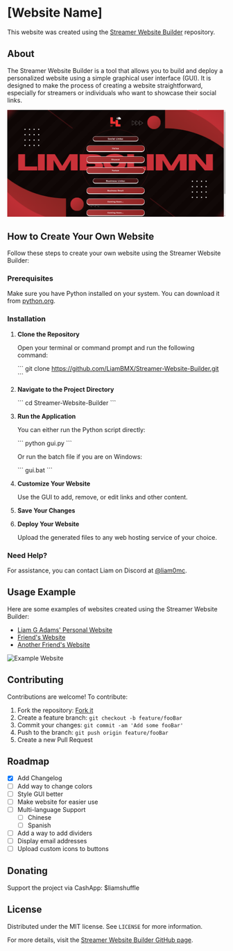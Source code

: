 # [Website Name]

This website was created using the [Streamer Website Builder](https://github.com/LiamBMX/Streamer-Website-Builder) repository. 

## About

The Streamer Website Builder is a tool that allows you to build and deploy a personalized website using a simple graphical user interface (GUI). It is designed to make the process of creating a website straightforward, especially for streamers or individuals who want to showcase their social links.

![Streamer Website Builder](header.png)

## How to Create Your Own Website

Follow these steps to create your own website using the Streamer Website Builder:

### Prerequisites

Make sure you have Python installed on your system. You can download it from [python.org](https://www.python.org/downloads/).

### Installation

1. **Clone the Repository**

   Open your terminal or command prompt and run the following command:

   \```
   git clone https://github.com/LiamBMX/Streamer-Website-Builder.git
   \```

2. **Navigate to the Project Directory**

   \```
   cd Streamer-Website-Builder
   \```

3. **Run the Application**

   You can either run the Python script directly:

   \```
   python gui.py
   \```

   Or run the batch file if you are on Windows:

   \```
   gui.bat
   \```

4. **Customize Your Website**

   Use the GUI to add, remove, or edit links and other content.

5. **Save Your Changes**

6. **Deploy Your Website**

   Upload the generated files to any web hosting service of your choice.

### Need Help?

For assistance, you can contact Liam on Discord at [@liam0mc](https://discord.gg/jvsAEa6VsA).

## Usage Example

Here are some examples of websites created using the Streamer Website Builder:

- [Liam G Adams' Personal Website](https://liamgadams.com)
- [Friend's Website](https://liambmx.github.io/LilUziTurt/)
- [Another Friend's Website](https://liambmx.github.io/Shzaltht/)

![Example Website](example.png)

## Contributing

Contributions are welcome! To contribute:

1. Fork the repository: [Fork it](https://github.com/LiamBMX/Streamer-Website-Builder/fork)
2. Create a feature branch: `git checkout -b feature/fooBar`
3. Commit your changes: `git commit -am 'Add some fooBar'`
4. Push to the branch: `git push origin feature/fooBar`
5. Create a new Pull Request

## Roadmap

- [x] Add Changelog
- [ ] Add way to change colors
- [ ] Style GUI better
- [ ] Make website for easier use
- [ ] Multi-language Support
    - [ ] Chinese
    - [ ] Spanish
- [ ] Add a way to add dividers
- [ ] Display email addresses
- [ ] Upload custom icons to buttons

## Donating

Support the project via CashApp: $liamshuffle

## License

Distributed under the MIT license. See `LICENSE` for more information.

For more details, visit the [Streamer Website Builder GitHub page](https://github.com/LiamBMX/Streamer-Website-Builder).
